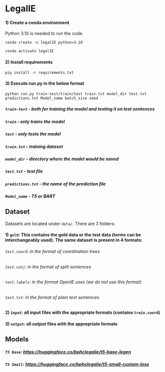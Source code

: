 # LegalIE

#### 1) Create a conda environment
Python 3.10 is needed to run the code.

`conda create -n legalIE python=3.10`

`conda activate legalIE`
#### 2) Install requirements 

```
pip install -r requirements.txt
```
#### 3) Execute run.py in the below format

```
python run.py train-test/train/test train.txt model_dir test.txt predictions.txt Model_name batch_size seed
```

##### `train-test` - both for training the model and testing it on test sentences
 
##### `train` - only trains the model
 
##### `test` - only tests the model

##### `train.txt` - training dataset
 
##### `model_dir` - directory where the model would be saved 
 
##### `test.txt` - test file 
 
##### `predictions.txt` - the name of the prediction file 
 
##### `Model_name` - T5 or BART

       


## Dataset

Datasets are located under `data/`. There are 3 folders:

#### 1) `gold`: This contains the gold data or the test data (terms can be interchangeably used). The same dataset is present in 4 formats:
###### `test.coord`: in the format of coordination trees
###### `test.conj`: in the format of split sentences
###### `test.labels`: in the format OpenIE uses (we do not use this format)
###### `test.txt`: in the format of plain text sentences

#### 2) `input`: all input files with the appropriate formats (contains `train.coord`)
#### 3) `output`: all output files with the appropriate formats

## Models

##### `T5 Base`: https://huggingface.co/bphclegalie/t5-base-legen <br>
##### `T5 Small`: https://huggingface.co/bphclegalie/t5-small-custom-loss

